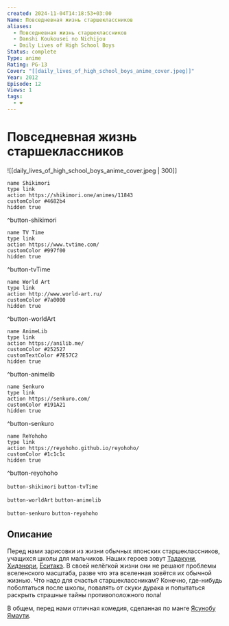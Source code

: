 ```yaml
---
created: 2024-11-04T14:18:53+03:00
Name: Повседневная жизнь старшеклассников
aliases:
  - Повседневная жизнь старшеклассников
  - Danshi Koukousei no Nichijou
  - Daily Lives of High School Boys
Status: complete
Type: anime
Rating: PG-13
Cover: "[[daily_lives_of_high_school_boys_anime_cover.jpeg]]"
Year: 2012
Episode: 12
Views: 1
tags:
  - ❤
---
```


# Повседневная жизнь старшеклассников

![[daily_lives_of_high_school_boys_anime_cover.jpeg | 300]]

```button
name Shikimori
type link
action https://shikimori.one/animes/11843
customColor #4682b4
hidden true
```
^button-shikimori

```button
name TV Time
type link
action https://www.tvtime.com/
customColor #997f00
hidden true
```
^button-tvTime

```button
name World Art
type link
action http://www.world-art.ru/
customColor #7a0000
hidden true
```
^button-worldArt

```button
name AnimeLib
type link
action https://anilib.me/
customColor #252527
customTextColor #7E57C2
hidden true
```
^button-animelib

```button
name Senkuro
type link
action https://senkuro.com/
customColor #191A21
hidden true
```
^button-senkuro

```button
name ReYohoho
type link
action https://reyohoho.github.io/reyohoho/
customColor #1c1c1c
hidden true
```
^button-reyohoho

`button-shikimori` `button-tvTime`

`button-worldArt` `button-animelib`

`button-senkuro` `button-reyohoho`

## Описание

Перед нами зарисовки из жизни обычных японских старшеклассников, учащихся школы для мальчиков. Наших героев зовут [Тадакуни](https://shikimori.one/characters/50689-tadakuni), [Хидэнори](https://shikimori.one/characters/50691-hidenori-tabata), [Ёситакэ](https://shikimori.one/characters/50693-yoshitake-tanaka). В своей нелёгкой жизни они не решают проблемы вселенского масштаба, разве что эта вселенная зовётся их обычной жизнью. Что надо для счастья старшеклассникам? Конечно, где-нибудь поболтаться после школы, повалять от скуки дурака и попытаться раскрыть страшные тайны противоположного пола!

В общем, перед нами отличная комедия, сделанная по манге [Ясунобу Ямаути](https://shikimori.one/people/15579-yasunobu-yamauchi).
